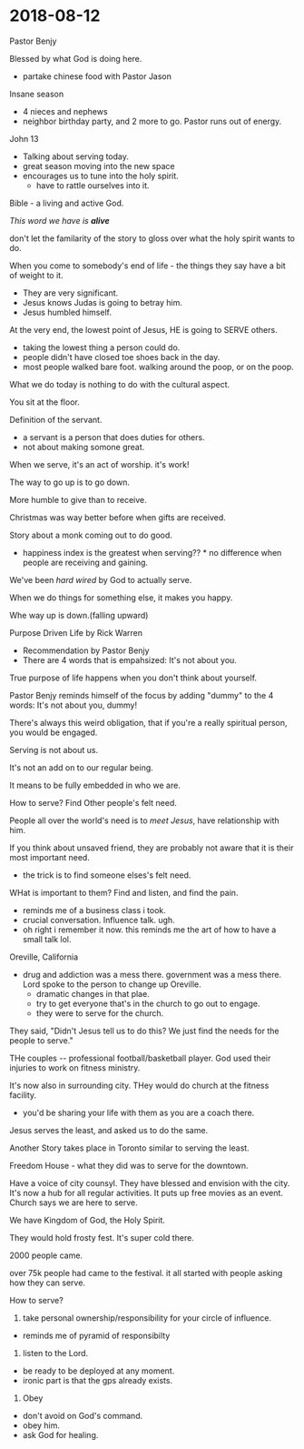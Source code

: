 # 2018-08-12

Pastor Benjy

Blessed by what God is doing here.
  - partake chinese food with Pastor Jason
  
Insane season
  - 4 nieces and nephews
  - neighbor birthday party, and 2 more to go. Pastor runs out of energy.

John 13
- Talking about serving today. 
- great season moving into the new space
- encourages us to tune into the holy spirit.
  - have to rattle ourselves into it.

Bible - a living and active God.

*This word we have is **alive***

don't let the familarity of the story to gloss over what the holy spirit wants to do.

When you come to somebody's end of life - the things they say have a bit of weight to it.

- They are very significant. 
- Jesus knows Judas is going to betray him. 
- Jesus humbled himself.
  
At the very end, the lowest point of Jesus, HE is going to SERVE others.
- taking the lowest thing a person could do.
- people didn't have closed toe shoes back in the day.
- most people walked bare foot. walking around the poop, or on the poop.

What we do today is nothing to do with the cultural aspect. 

You sit at the floor. 

Definition of the servant.
  - a servant is a person that does duties for others.
  - not about making somone great.
  
When we serve, it's an act of worship. it's work!

The way to go up is to go down.

More humble to give than to receive.

Christmas was way better before when gifts are received.

Story about a monk coming out to do good.

* happiness index is the greatest when serving?? *
  no difference when people are receiving and gaining.

We've been *hard wired* by God to actually serve.

When we do things for something else, it makes you happy.

Whe way up is down.(falling upward)

Purpose Driven Life by Rick Warren
- Recommendation by Pastor Benjy
- There are 4 words that is empahsized: It's not about you.

True purpose of life happens when you don't think about yourself.

Pastor Benjy reminds himself of the focus by adding "dummy" to the 4 words: It's not about you, dummy!

There's always this weird obligation, that if you're a really spiritual person, you would be engaged. 

Serving is not about us.

It's not an add on to our regular being. 

It means to be fully embedded in who we are.

How to serve? Find Other people's felt need.

People all over the world's need is to *meet Jesus*, have relationship with him.

If you think about unsaved friend, they are probably not aware that it is their most important need.
  - the trick is to find someone elses's felt need. 
  
WHat is important to them? Find and listen, and find the pain.
  - reminds me of a business class i took.
  - crucial conversation. Influence talk. ugh.
  - oh right i remember it now. this reminds me the art of how to have a small talk lol.

Oreville, California
- drug and addiction was a mess there. government was a mess there.
Lord spoke to the person to change up Oreville.
  - dramatic changes in that plae.
  - try to get everyone that's in the church to go out to engage. 
  - they were to serve for the church. 
  
They said, "Didn't Jesus tell us to do this? We just find the needs for the people to serve."

THe couples -- professional football/basketball player. God used their injuries to work on fitness ministry.

It's now also in surrounding city. THey would do church at the fitness facility.
  - you'd be sharing your life with them as you are a coach there.

Jesus serves the least, and asked us to do the same.

Another Story takes place in Toronto similar to serving the least.

Freedom House - what they did was to serve for the downtown.

Have a voice of city counsyl. They have blessed and envision with the city. It's now a hub for all regular activities.
It puts up free movies as an event.
Church says we are here to serve. 

We have Kingdom of God, the Holy Spirit.

They would hold frosty fest. It's super cold there.

2000 people came. 

over 75k people had came to the festival. it all started with people asking how they can serve.

How to serve?

1. take personal ownership/responsibility for your circle of influence.
  - reminds me of pyramid of responsibilty
1. listen to the Lord.
  - be ready to be deployed at any moment.
  - ironic part is that the gps already exists.
1. Obey
  - don't avoid on God's command.
  - obey him.
  - ask God for healing.